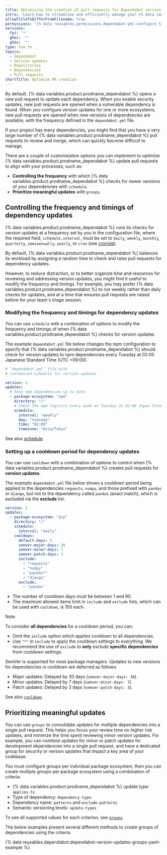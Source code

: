 ```yaml
---
title: Optimizing the creation of pull requests for Dependabot version updates
intro: 'Learn how to streamline and efficiently manage your {% data variables.product.prodname_dependabot %} pull requests.'
allowTitleToDifferFromFilename: true
permissions: '{% data reusables.permissions.dependabot-yml-configure %}'
versions:
  fpt: '*'
  ghec: '*'
  ghes: '*'
type: how_to
topics:
  - Dependabot
  - Version updates
  - Repositories
  - Dependencies
  - Pull requests
shortTitle: Optimize PR creation
---
```


By default, {% data variables.product.prodname_dependabot %} opens a new pull request to update each dependency. When you enable security updates, new pull requests are opened when a vulnerable dependency is found. When you configure version updates for one or more ecosystems, new pull requests are opened when new versions of dependencies are available, with the frequency defined in the `dependabot.yml` file.

If your project has many dependencies, you might find that you have a very large number of {% data variables.product.prodname_dependabot %} pull requests to review and merge, which can quickly become difficult to manage.

There are a couple of customization options you can implement to optimize {% data variables.product.prodname_dependabot %} update pull requests to align with your processes, such as:
* **Controlling the frequency** with which {% data variables.product.prodname_dependabot %} checks for newer versions of your dependencies with `schedule`.
* **Prioritize meaningful updates** with `groups`.

## Controlling the frequency and timings of dependency updates

{% data variables.product.prodname_dependabot %} runs its checks for version updates at a frequency set by you in the configuration file, where the required field, `schedule.interval`, must be set to `daily`, `weekly`, `monthly`, `quarterly`, `semiannually`, `yearly`, or `cron` (see [cronjob](/code-security/dependabot/working-with-dependabot/dependabot-options-reference#cronjob)).

By default, {% data variables.product.prodname_dependabot %} balances its workload by assigning a random time to check and raise pull requests for dependency updates.

However, to reduce distraction, or to better organize time and resources for reviewing and addressing version updates, you might find it useful to modify the frequency and timings. For example, you may prefer {% data variables.product.prodname_dependabot %} to run weekly rather than daily checks for updates, and at a time that ensures pull requests are raised before for your team's triage session.

### Modifying the frequency and timings for dependency updates

You can use `schedule` with a combination of options to modify the frequency and timings of when {% data variables.product.prodname_dependabot %} checks for version updates.

The example `dependabot.yml` file below changes the npm configuration to specify that {% data variables.product.prodname_dependabot %} should check for version updates to npm dependencies every Tuesday at 02:00 Japanese Standard Time (UTC +09:00).

```yaml copy
# `dependabot.yml` file with
# customized schedule for version updates

version: 2
updates:
  # Keep npm dependencies up to date
  - package-ecosystem: "npm"
    directory: "/"
    # Check the npm registry every week on Tuesday at 02:00 Japan Standard Time (UTC +09:00)
    schedule:
      interval: "weekly"
      day: "tuesday"
      time: "02:00"
      timezone: "Asia/Tokyo"
```

See also [schedule](/code-security/dependabot/working-with-dependabot/dependabot-options-reference#schedule-).

### Setting up a cooldown period for dependency updates

You can use  `cooldown` with a combination of options to control when {% data variables.product.prodname_dependabot %} creates pull requests for **version updates**.

The example `dependabot.yml` file below shows a cooldown period being applied to the dependencies `requests`, `numpy`, and those prefixed with `pandas` or `django`, but not to the dependency called `pandas` (exact match), which is excluded via the **exclude** list.

```yaml copy
version: 2
updates:
  - package-ecosystem: "pip"
    directory: "/"
    schedule:
      interval: "daily"
    cooldown:
      default-days: 5
      semver-major-days: 30
      semver-minor-days: 7
      semver-patch-days: 3
      include:
        - "requests"
        - "numpy"
        - "pandas*"
        - "django"
      exclude:
        - "pandas"
```

* The number of cooldown days must be between 1 and 90.
* The maximum allowed items limit in `include` and `exclude` lists, which can be used with `cooldown`, is 150 each.

> [!NOTE]
> To consider **all dependencies** for a cooldown period, you can:
> * Omit the `include` option which applies cooldown to all dependencies.
> * Use `"*"` in `include` to apply the cooldown settings to everything.
> We recommend the use of `exclude` to **only** exclude **specific dependencies** from cooldown settings.

SemVer is supported for most package managers. Updates to new versions for dependencies in cooldown are deferred as follows:

* Major updates: Delayed by 30 days (`semver-major-days: 30`).
* Minor updates: Delayed by 7 days (`semver-minor-days: 7`).
* Patch updates: Delayed by 3 days (`semver-patch-days: 3`).

See also [`cooldown`](/code-security/dependabot/working-with-dependabot/dependabot-options-reference#cooldown-).

## Prioritizing meaningful updates

You can use `groups` to consolidate updates for multiple dependencies into a single pull request. This helps you focus your review time on higher risk updates, and minimize the time spent reviewing minor version updates. For example, you can combine updates for minor or patch updates for development dependencies into a single pull request, and have a dedicated group for security or version updates that impact a key area of your codebase.

You must configure groups per individual package ecosystem, then you can create multiple groups per package ecosystem using a combination of criteria:

* {% data variables.product.prodname_dependabot %} update type: `applies-to`
* Type of dependency: `dependency-type`.
* Dependency name: `patterns` and `exclude-patterns`
* Semantic versioning levels: `update-types`

To see all supported values for each criterion, see [`groups`](/code-security/dependabot/working-with-dependabot/dependabot-options-reference#groups--).

The below examples present several different methods to create groups of dependencies using the criteria.

{% data reusables.dependabot.dependabot-version-updates-groups-yaml-example %}

